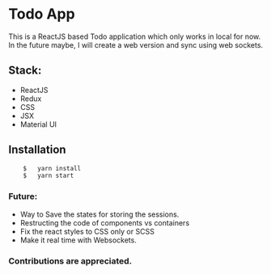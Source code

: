 # Todo App

This is a ReactJS based Todo application which only works in local for now. In the future maybe, I will create a web version and sync using web sockets.

## Stack:
- ReactJS
- Redux
- CSS
- JSX
- Material UI

## Installation

```bash
	$	yarn install
	$	yarn start
```

### Future:
- Way to Save the states for storing the sessions.
- Restructing the code of components vs containers
- Fix the react styles to CSS only or SCSS
- Make it real time with Websockets.

### Contributions are appreciated.

